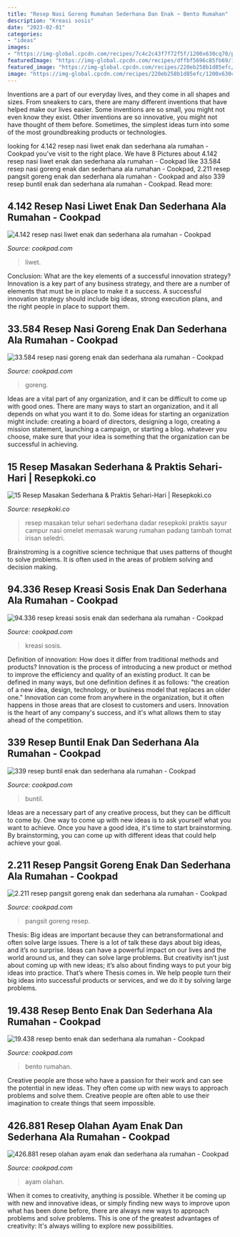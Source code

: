 ```yaml
---
title: "Resep Nasi Goreng Rumahan Sederhana Dan Enak ~ Bento Rumahan"
description: "Kreasi sosis"
date: "2023-02-01"
categories:
- "ideas"
images:
- "https://img-global.cpcdn.com/recipes/7c4c2c43f7f72f5f/1200x630cq70/photo.jpg"
featuredImage: "https://img-global.cpcdn.com/recipes/dffbf5696c85fb69/1200x630cq70/photo.jpg"
featured_image: "https://img-global.cpcdn.com/recipes/220eb258b1d85efc/1200x630cq70/photo.jpg"
image: "https://img-global.cpcdn.com/recipes/220eb258b1d85efc/1200x630cq70/photo.jpg"
---
```



Inventions are a part of our everyday lives, and they come in all shapes and sizes. From sneakers to cars, there are many different inventions that have helped make our lives easier. Some inventions are so small, you might not even know they exist. Other inventions are so innovative, you might not have thought of them before. Sometimes, the simplest ideas turn into some of the most groundbreaking products or technologies.

	

		
looking for 4.142 resep nasi liwet enak dan sederhana ala rumahan - Cookpad you've visit to the right place. We have 8 Pictures about 4.142 resep nasi liwet enak dan sederhana ala rumahan - Cookpad like 33.584 resep nasi goreng enak dan sederhana ala rumahan - Cookpad, 2.211 resep pangsit goreng enak dan sederhana ala rumahan - Cookpad and also 339 resep buntil enak dan sederhana ala rumahan - Cookpad. Read more:
		
    
## 4.142 Resep Nasi Liwet Enak Dan Sederhana Ala Rumahan - Cookpad

<img loading=lazy src="https://img-global.cpcdn.com/recipes/220eb258b1d85efc/1200x630cq70/photo.jpg" onerror="this.onerror=null;this.src='https://tse4.mm.bing.net/th?id=OIP.MPHs5uJTaAwdyUfetZcDGgHaD4&amp;pid=15.1';" alt="4.142 resep nasi liwet enak dan sederhana ala rumahan - Cookpad">

_Source: cookpad.com_

>liwet. 

	

Conclusion: What are the key elements of a successful innovation strategy?
Innovation is a key part of any business strategy, and there are a number of elements that must be in place to make it a success. A successful innovation strategy should include big ideas, strong execution plans, and the right people in place to support them.

    
## 33.584 Resep Nasi Goreng Enak Dan Sederhana Ala Rumahan - Cookpad

<img loading=lazy src="https://img-global.cpcdn.com/recipes/8e6989de46428bd1/1200x630cq70/photo.jpg" onerror="this.onerror=null;this.src='https://tse3.mm.bing.net/th?id=OIP.52mwpZDVhYuKvaPSaaxF4wHaD4&amp;pid=15.1';" alt="33.584 resep nasi goreng enak dan sederhana ala rumahan - Cookpad">

_Source: cookpad.com_

>goreng. 

	

Ideas are a vital part of any organization, and it can be difficult to come up with good ones. There are many ways to start an organization, and it all depends on what you want it to do. Some ideas for starting an organization might include: creating a board of directors, designing a logo, creating a mission statement, launching a campaign, or starting a blog. whatever you choose, make sure that your idea is something that the organization can be successful in achieving.

    
## 15 Resep Masakan Sederhana &amp; Praktis Sehari-Hari | Resepkoki.co

<img loading=lazy src="http://resepkoki.co/wp-content/uploads/2015/10/telurdadarcampur.jpg" onerror="this.onerror=null;this.src='https://tse3.mm.bing.net/th?id=OIP.Xsk3Gb4HWiEmtJerKIfL-AHaI4&amp;pid=15.1';" alt="15 Resep Masakan Sederhana &amp; Praktis Sehari-Hari | Resepkoki.co">

_Source: resepkoki.co_

>resep masakan telur sehari sederhana dadar resepkoki praktis sayur campur nasi omelet memasak warung rumahan padang tambah tomat irisan seledri. 

	

Brainstroming is a cognitive science technique that uses patterns of thought to solve problems. It is often used in the areas of problem solving and decision making.

    
## 94.336 Resep Kreasi Sosis Enak Dan Sederhana Ala Rumahan - Cookpad

<img loading=lazy src="https://img-global.cpcdn.com/recipes/7c4c2c43f7f72f5f/1200x630cq70/photo.jpg" onerror="this.onerror=null;this.src='https://tse2.mm.bing.net/th?id=OIP.82NHyvpGclBx1vBJRhhjzAHaD4&amp;pid=15.1';" alt="94.336 resep kreasi sosis enak dan sederhana ala rumahan - Cookpad">

_Source: cookpad.com_

>kreasi sosis. 

	

Definition of innovation: How does it differ from traditional methods and products?
Innovation is the process of introducing a new product or method to improve the efficiency and quality of an existing product. It can be defined in many ways, but one definition defines it as follows: "the creation of a new idea, design, technology, or business model that replaces an older one." Innovation can come from anywhere in the organization, but it often happens in those areas that are closest to customers and users. Innovation is the heart of any company's success, and it's what allows them to stay ahead of the competition.

    
## 339 Resep Buntil Enak Dan Sederhana Ala Rumahan - Cookpad

<img loading=lazy src="https://img-global.cpcdn.com/recipes/8a45446729e5a433/1200x630cq70/photo.jpg" onerror="this.onerror=null;this.src='https://tse2.mm.bing.net/th?id=OIP.Rwhi4LYNJd09t2ca79bWlAHaD4&amp;pid=15.1';" alt="339 resep buntil enak dan sederhana ala rumahan - Cookpad">

_Source: cookpad.com_

>buntil. 

	

Ideas are a necessary part of any creative process, but they can be difficult to come by. One way to come up with new ideas is to ask yourself what you want to achieve. Once you have a good idea, it's time to start brainstorming. By brainstorming, you can come up with different ideas that could help achieve your goal.

    
## 2.211 Resep Pangsit Goreng Enak Dan Sederhana Ala Rumahan - Cookpad

<img loading=lazy src="https://img-global.cpcdn.com/recipes/2e690d7e33a3a6fd/1200x630cq70/photo.jpg" onerror="this.onerror=null;this.src='https://tse2.mm.bing.net/th?id=OIP.C0t4bCyj8GkTOnqQXq0MyQHaD4&amp;pid=15.1';" alt="2.211 resep pangsit goreng enak dan sederhana ala rumahan - Cookpad">

_Source: cookpad.com_

>pangsit goreng resep. 

	

Thesis: Big ideas are important because they can betransformational and often solve large issues.
There is a lot of talk these days about big ideas, and it’s no surprise. Ideas can have a powerful impact on our lives and the world around us, and they can solve large problems. But creativity isn’t just about coming up with new ideas; it’s also about finding ways to put your big ideas into practice. That’s where Thesis comes in. We help people turn their big ideas into successful products or services, and we do it by solving large problems.

    
## 19.438 Resep Bento Enak Dan Sederhana Ala Rumahan - Cookpad

<img loading=lazy src="https://img-global.cpcdn.com/recipes/a1fe6af15138411c/1200x630cq70/photo.jpg" onerror="this.onerror=null;this.src='https://tse1.mm.bing.net/th?id=OIP.bopqHIHw0xRIiTM6CBIMhgHaD4&amp;pid=15.1';" alt="19.438 resep bento enak dan sederhana ala rumahan - Cookpad">

_Source: cookpad.com_

>bento rumahan. 

	

Creative people are those who have a passion for their work and can see the potential in new ideas. They often come up with new ways to approach problems and solve them. Creative people are often able to use their imagination to create things that seem impossible.

    
## 426.881 Resep Olahan Ayam Enak Dan Sederhana Ala Rumahan - Cookpad

<img loading=lazy src="https://img-global.cpcdn.com/recipes/dffbf5696c85fb69/1200x630cq70/photo.jpg" onerror="this.onerror=null;this.src='https://tse4.mm.bing.net/th?id=OIP.DCjU3Xl19LtbljPL8C7uuAHaD4&amp;pid=15.1';" alt="426.881 resep olahan ayam enak dan sederhana ala rumahan - Cookpad">

_Source: cookpad.com_

>ayam olahan. 

	

When it comes to creativity, anything is possible. Whether it be coming up with new and innovative ideas, or simply finding new ways to improve upon what has been done before, there are always new ways to approach problems and solve problems. This is one of the greatest advantages of creativity: It's always willing to explore new possibilities.

